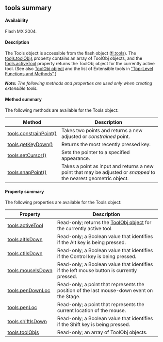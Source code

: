 ## tools summary

#### Availability

Flash MX 2004.

#### Description

The Tools object is accessible from the flash object ([fl.tools](../flash_object_(fl)/fl76.md)). The [tools.toolObjs](../Tools_object/tools11.md) property contains an array of ToolObj objects, and the [tools.activeTool](../Tools_object/tools.md) property returns the ToolObj object for the currently active tool. (See also [ToolObj object](../ToolObj_object/toolObj_summary.md) and the list of Extensible tools in ["Top-Level Functions and Methods"](../Top-Level_Functions_and_Methods/Top.md).)

***Note:** The following methods and properties are used only when creating extensible tools.*

#### Method summary

The following methods are available for the Tools object:

| **Method** | **Description** |
| --- | --- |
| [tools.constrainPoint()](../Tools_object/tools2.md) | Takes two points and returns a new adjusted or *constrained* point. |
| [tools.getKeyDown()](../Tools_object/tools4.md) | Returns the most recently pressed key. |
| [tools.setCursor()](../Tools_object/tools8.md) | Sets the pointer to a specified appearance. |
| [tools.snapPoint()](../Tools_object/tools10.md) | Takes a point as input and returns a new point that may be adjusted or *snapped* to the nearest geometric object. |

#### Property summary

The following properties are available for the Tools object:

| **Property** | **Description** |
| --- | --- |
| [tools.activeTool](../Tools_object/tools.md) | Read-only; returns the [ToolObj object](../ToolObj_object/toolObj_summary.md) for the currently active tool. |
| [tools.altIsDown](../Tools_object/tools1.md) | Read-only; a Boolean value that identifies if the Alt key is being pressed. |
| [tools.ctlIsDown](../Tools_object/tools3.md) | Read-only; a Boolean value that identifies if the Control key is being pressed. |
| [tools.mouseIsDown](../Tools_object/tools5.md) | Read-only; a Boolean value that identifies if the left mouse button is currently pressed. |
| [tools.penDownLoc](../Tools_object/tools6.md) | Read-only; a point that represents the position of the last mouse-down event on the Stage. |
| [tools.penLoc](../Tools_object/tools7.md) | Read-only; a point that represents the current location of the mouse. |
| [tools.shiftIsDown](../Tools_object/tools9.md) | Read-only; a Boolean value that identifies if the Shift key is being pressed. |
| [tools.toolObjs](../Tools_object/tools11.md) | Read-only; an array of ToolObj objects. |
